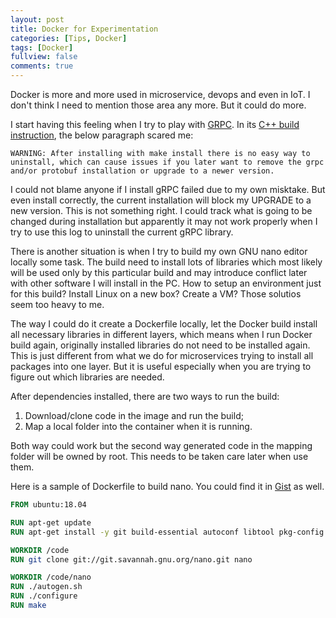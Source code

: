 ```yaml
---
layout: post
title: Docker for Experimentation
categories: [Tips, Docker]
tags: [Docker]
fullview: false
comments: true
---
```


Docker is more and more used in microservice, devops and even in IoT. I don't think I need to mention those area any more. But it could do more.

I start having this feeling when I try to play with [GRPC](https://grpc.io/). In its [C++ build instruction](https://github.com/grpc/grpc/tree/master/src/cpp#make), the below paragraph scared me:

```
WARNING: After installing with make install there is no easy way to uninstall, which can cause issues if you later want to remove the grpc and/or protobuf installation or upgrade to a newer version.
```

I could not blame anyone if I install gRPC failed due to my own misktake. But even install correctly, the current installation will block my UPGRADE to a new version. This is not something right. I could track what is going to be changed during installation but apparently it may not work properly when I try to use this log to uninstall the current gRPC library.

There is another situation is when I try to build my own GNU nano editor locally some task. The build need to install lots of libraries which most likely will be used only by this particular build and may introduce conflict later with other software I will install in the PC. How to setup an environment just for this build? Install Linux on a new box? Create a VM? Those solutios seem too heavy to me.

The way I could do it create a Dockerfile locally, let the Docker build install all necessary libraries in different layers, which means when I run Docker build again, originally installed libraries do not need to be installed again. This is just different from what we do for microservices trying to install all packages into one layer. But it is useful especially when you are trying to figure out which libraries are needed.

After dependencies installed, there are two ways to run the build:

1. Download/clone code in the image and run the build;
2. Map a local folder into the container when it is running. 

Both way could work but the second way generated code in the mapping folder will be owned by root. This needs to be taken care later when use them.

Here is a sample of Dockerfile to build nano. You could find it in [Gist](https://gist.github.com/Klein-Hu/acc4fb36597bf68f10adaebc28a80610) as well.

```Dockerfile
FROM ubuntu:18.04

RUN apt-get update
RUN apt-get install -y git build-essential autoconf libtool pkg-config libncursesw5 libncursesw5-dev ncurses-doc groff texinfo autopoint gettext

WORKDIR /code
RUN git clone git://git.savannah.gnu.org/nano.git nano

WORKDIR /code/nano
RUN ./autogen.sh
RUN ./configure
RUN make
```
